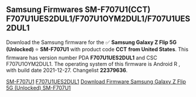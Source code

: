 <h2>Samsung Firmwares SM-F707U1(CCT) F707U1UES2DUL1/F707U1OYM2DUL1/F707U1UES2DUL1</h2>
Download the Samsung firmware for the ✅ <strong>Samsung Galaxy Z Flip 5G (Unlocked) </strong> ⭐ <strong>SM-F707U1</strong> with product code <strong>CCT</strong> <strong> from United States</strong>. This firmware has version number PDA <strong>F707U1UES2DUL1</strong> and CSC F707U1OYM2DUL1. The operating system of this firmware is Android R , with build date 2021-12-27. Changelist <strong>22379636</strong>.

[SM-F707U1](https://samfirm.shop/samsung/model/SM-F707U1)
[F707U1UES2DUL1](https://samfirm.shop/samsung/pda/F707U1UES2DUL1)
[Download Firmware Samsung Galaxy Z Flip 5G (Unlocked) SM-F707U1](https://samfirm.shop/samsung/firmware/485512)
